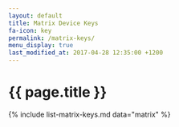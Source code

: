 ```yaml
---
layout: default
title: Matrix Device Keys
fa-icon: key
permalink: /matrix-keys/
menu_display: true
last_modified_at: 2017-04-28 12:35:00 +1200
---
```


{{ page.title }}
==================

{% include list-matrix-keys.md data="matrix" %}